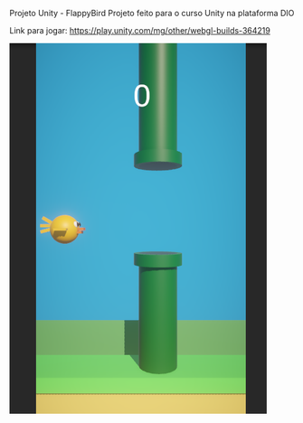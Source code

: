 Projeto Unity - FlappyBird
Projeto feito para o curso Unity na plataforma DIO

Link para jogar: https://play.unity.com/mg/other/webgl-builds-364219


<img src="https://github.com/MatSilva1/ProjetoUnity-FlappyBird/blob/main/FlappyBirdThumbnail.PNG">
